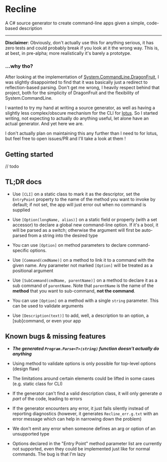 # Recline

A C# source generator to create command-line apps given a simple, code-based description

---

**Disclaimer**: Obviously, don't actually use this for anything serious, it has zero tests and could probably break if you look at it the wrong way. This is, at best, in pre-alpha; more realistically it's barely a prototype.

### ...why tho?

After looking at the implementation of [System.CommandLine.DragonFruit](https://github.com/dotnet/command-line-api/blob/main/docs/DragonFruit-overview.md), I was slightly disappointed to find that it was basically just a redirect to reflection-based parsing. Don't get me wrong, I heavily respect behind that project, both for the simplicity of DragonFruit and the flexibility of System.CommandLine.

I wanted to try my hand at writing a source generator, as well as having a slightly less complex/obscure mechanism for the CLI for [lotus](https://github.com/Blokyk/Lotus). So I started writing, not expecting to actually do anything useful, let alone have an actual generator. And yet here we are.

I don't actually plan on maintaining this any further than I need to for lotus, but feel free to open issues/PR and I'll take a look at them !

## Getting started

// todo

## TL;DR docs

- Use `[CLI]` on a static class to mark it as the descriptor, set the `EntryPoint` property to the name of the method you want to invoke by default; if not set, the app will just error out when no command is supplied

- Use `[Option(longName, alias)]` on a static field or property (with a set accessor) to declare a global new command-line option. If it's a bool, it will be parsed as a switch; otherwise the argument will first be auto-parsed from a string into the desired type

- You can use `[Option]` on method parameters to declare command-specific options.

- Use `[Command(cmdName)]` on a method to link it to a command with the given name. Any parameter not marked `[Option]` will be treated as a positional argument

- Use `[SubCommand(cmdName, parentName)]` on a method to declare it as a sub command of `parentName`. Note that `parentName` is the name of the **method** that you want to sub-command, **not the command**. 

- You can use `[Option]` on a method with a single `string` parameter. This can be used to validate arguments

- Use `[Description(text)]` to add, well, a description to an option, a [sub]command, or even your app

## Known bugs & missing features

- ***The generated `Program.Parse<T>(string)` function doesn't actually do anything***

- Using method to validate options is only possible for top-level options (design flaw)

- The limitations around certain elements could be lifted in some cases (e.g. static class for CLI)

- If the generator can't find a valid description class, it will only generate *a part* of the code, leading to errors

- If the generator encounters any error, it just fails silently instead of reporting diagnostics (however, it generates `Recline_err.g.txt` with an error message which can help in narrowing down the problem)

- We don't emit any error when someone defines an arg or option of an unsupported type

- Options declared in the "Entry Point" method parameter list are currently not supported, even they could be implemented just like for normal commands. The bug is that I'm lazy